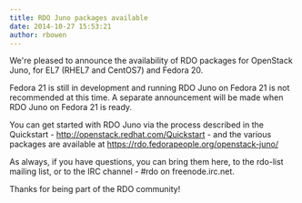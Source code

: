 ```yaml
---
title: RDO Juno packages available
date: 2014-10-27 15:53:21
author: rbowen
---
```


We're pleased to announce the availability of RDO packages for OpenStack Juno, for EL7 (RHEL7 and CentOS7) and Fedora 20.

Fedora 21 is still in development and running RDO Juno on Fedora 21 is not recommended at this time. A separate announcement will be made when RDO Juno on Fedora 21 is ready.

You can get started with RDO Juno via the process described in the Quickstart - http://openstack.redhat.com/Quickstart - and the various packages are available at https://rdo.fedorapeople.org/openstack-juno/

As always, if you have questions, you can bring them here, to the rdo-list mailing list, or to the IRC channel - #rdo on freenode.irc.net.

Thanks for being part of the RDO community!